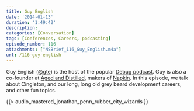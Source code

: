 ```yaml
---
title: Guy English
date: '2014-01-13'
duration: '1:49:42'
description:
categories: [Conversation]
tags: [Conferences, Careers, podcasting]
episode_number: 116
attachments: ["NSBrief_116_Guy_English.m4a"]
url: /116-guy-english
---
```


Guy English ([@gte](http://twitter.com/gte)) is the host of the popular [Debug podcast](http://www.imore.com/debug). Guy is also a co-founder at [Aged and Distilled](http://aged-and-distilled.com/), makers of [Napkin](http://aged-and-distilled.com/napkin/). In this episode, we talk about Cingleton, and our long, long old grey beard development careers, and other fun topics.

{{> audio_mastered_jonathan_penn_rubber_city_wizards }}
